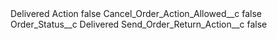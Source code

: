 <?xml version="1.0" encoding="UTF-8"?>
<CustomMetadata xmlns="http://soap.sforce.com/2006/04/metadata" xmlns:xsi="http://www.w3.org/2001/XMLSchema-instance" xmlns:xsd="http://www.w3.org/2001/XMLSchema">
    <label>Delivered Action</label>
    <protected>false</protected>
    <values>
        <field>Cancel_Order_Action_Allowed__c</field>
        <value xsi:type="xsd:boolean">false</value>
    </values>
    <values>
        <field>Order_Status__c</field>
        <value xsi:type="xsd:string">Delivered</value>
    </values>
    <values>
        <field>Send_Order_Return_Action__c</field>
        <value xsi:type="xsd:boolean">false</value>
    </values>
</CustomMetadata>
